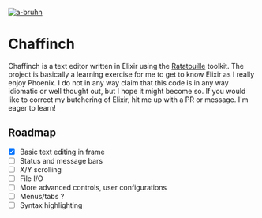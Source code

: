[![a-bruhn](https://circleci.com/gh/a-bruhn/chaffinch.svg?style=svg)](https://app.circleci.com/pipelines/github/a-bruhn/chaffinch?branch=master&filter=all)

# Chaffinch

Chaffinch is a text editor written in Elixir using the [Ratatouille](https://github.com/ndreynolds/ratatouille) toolkit.
The project is basically a learning exercise for me to get to know Elixir as I really enjoy Phoenix.
I do not in any way claim that this code is in any way idiomatic or well thought out, but I hope it might become so.
If you would like to correct my butchering of Elixir, hit me up with a PR or message. I'm eager to learn!

## Roadmap

- [x] Basic text editing in frame
- [ ] Status and message bars
- [ ] X/Y scrolling 
- [ ] File I/O
- [ ] More advanced controls, user configurations
- [ ] Menus/tabs ?
- [ ] Syntax highlighting
